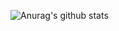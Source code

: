 ![Anurag's github stats](https://github-readme-stats.vercel.app/api?username=SIA-tfwang&count_private=true&show_icons=true&bg_color=000000,f0f8ff,5f9ea0)
